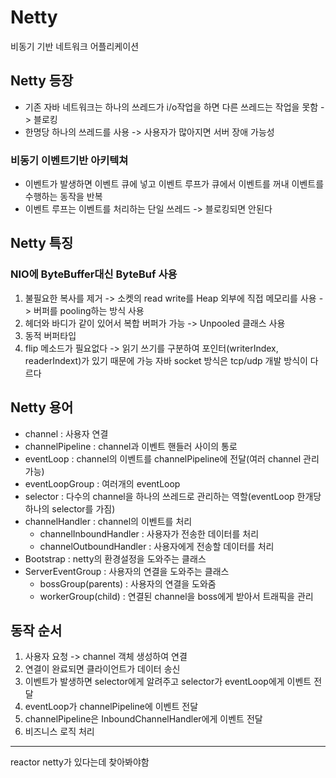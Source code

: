 # Netty
비동기 기반 네트워크 어플리케이션

## Netty 등장
- 기존 자바 네트워크는 하나의 쓰레드가 i/o작업을 하면 다른 쓰레드는 작업을 못함 -> 블로킹
- 한명당 하나의 쓰레드를 사용 -> 사용자가 많아지면 서버 장애 가능성

### 비동기 이벤트기반 아키텍쳐
- 이벤트가 발생하면 이벤트 큐에 넣고 이벤트 루프가 큐에서 이벤트를 꺼내 이벤트를 수행하는 동작을 반복
- 이벤트 루프는 이벤트를 처리하는 단일 쓰레드 -> 블로킹되면 안된다

## Netty 특징

### NIO에 ByteBuffer대신 ByteBuf 사용
  1. 불필요한 복사를 제거 -> 소켓의 read write를 Heap 외부에 직접 메모리를 사용 -> 버퍼를 pooling하는 방식 사용
  2. 헤더와 바디가 같이 있어서 복합 버퍼가 가능 -> Unpooled 클래스 사용
  3. 동적 버퍼타입
  4. flip 메소드가 필요없다 -> 읽기 쓰기를 구분하여 포인터(writerIndex, readerIndext)가 있기 때문에 가능
자바 socket 방식은 tcp/udp 개발 방식이 다르다

## Netty 용어
- channel : 사용자 연결
- channelPipeline : channel과 이벤트 핸들러 사이의 통로
- eventLoop : channel의 이벤트를 channelPipeline에 전달(여러 channel 관리 가능)
- eventLoopGroup : 여러개의 eventLoop
- selector : 다수의 channel을 하나의 쓰레드로 관리하는 역할(eventLoop 한개당 하나의 selector를 가짐)
- channelHandler : channel의 이벤트를 처리
  - channelInboundHandler : 사용자가 전송한 데이터를 처리
  - channelOutboundHandler : 사용자에게 전송할 데이터를 처리
- Bootstrap : netty의 환경설정을 도와주는 클래스
- ServerEventGroup : 사용자의 연결을 도와주는 클래스
  - bossGroup(parents) : 사용자의 연결을 도와줌
  - workerGroup(child) : 연결된 channel을 boss에게 받아서 트래픽을 관리


## 동작 순서
  1. 사용자 요청 -> channel 객체 생성하여 연결
  2. 연결이 완료되면 클라이언트가 데이터 송신
  3. 이벤트가 발생하면 selector에게 알려주고 selector가 eventLoop에게 이벤트 전달
  4. eventLoop가 channelPipeline에 이벤트 전달
  5. channelPipeline은 InboundChannelHandler에게 이벤트 전달
  6. 비즈니스 로직 처리

***
reactor netty가 있다는데 찾아봐야함
